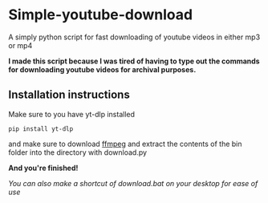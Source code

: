 # Simple-youtube-download
A simply python script for fast downloading of youtube videos in either mp3 or mp4

**I made this script because I was tired of having to type out the commands for downloading youtube videos for archival purposes.**

## Installation instructions
Make sure to you have yt-dlp installed
```
pip install yt-dlp
```
and make sure to download [ffmpeg](https://ffmpeg.org/download.html) and extract the contents of the bin folder into the directory with download.py

**And you're finished!**

*You can also make a shortcut of download.bat on your desktop for ease of use*

